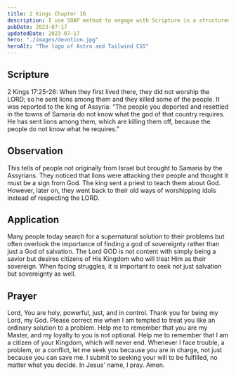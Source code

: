 ```yaml
---
title: 2 Kings Chapter 16
description: I use SOAP method to engage with Scripture in a structured and meaningful way, allowing it to guide my actions, and strengthen relationship with God.
pubDate: 2023-07-17
updatedDate: 2023-07-17
hero: "./images/devotion.jpg"
heroAlt: "The logo of Astro and Tailwind CSS"
---
```


## Scripture

  

2 Kings 17:25-26: When they first lived there, they did not worship the LORD; so he sent lions among them and they killed some of the people. It was reported to the king of Assyria: “The people you deported and resettled in the towns of Samaria do not know what the god of that country requires. He has sent lions among them, which are killing them off, because the people do not know what he requires.”

## Observation

This tells of people not originally from Israel but brought to Samaria by the Assyrians. They noticed that lions were attacking their people and thought it must be a sign from God. The king sent a priest to teach them about God. However, later on, they went back to their old ways of worshipping idols instead of respecting the LORD.

## Application

Many people today search for a supernatural solution to their problems but often overlook the importance of finding a god of sovereignty rather than just a God of salvation. The Lord GOD is not content with simply being a savior but desires citizens of His Kingdom who will treat Him as their sovereign. When facing struggles, it is important to seek not just salvation but sovereignty as well.

## Prayer

Lord, You are holy, powerful, just, and in control. Thank you for being my Lord, my God. Please correct me when I am tempted to treat you like an ordinary solution to a problem. Help me to remember that you are my Master, and my loyalty to you is not optional. Help me to remember that I am a citizen of your Kingdom, which will never end. Whenever I face trouble, a problem, or a conflict, let me seek you because you are in charge, not just because you can save me. I submit to seeking your will to be fulfilled, no matter what you decide. In Jesus' name, I pray. Amen.